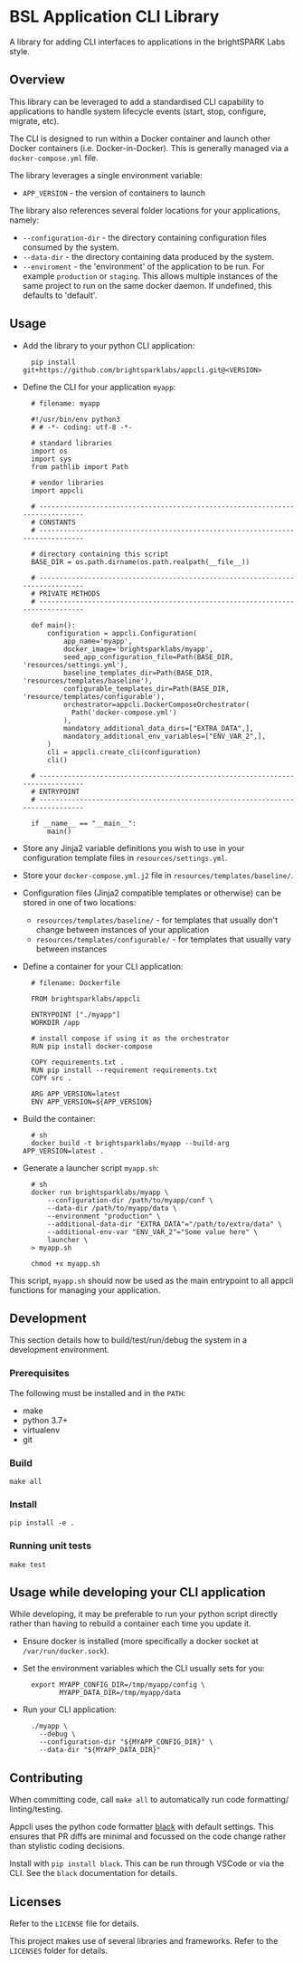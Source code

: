 # BSL Application CLI Library

A library for adding CLI interfaces to applications in the brightSPARK Labs
style.

## Overview

This library can be leveraged to add a standardised CLI capability to
applications to handle system lifecycle events (start, stop, configure,
migrate, etc).

The CLI is designed to run within a Docker container and launch other Docker
containers (i.e. Docker-in-Docker). This is generally managed via a
`docker-compose.yml` file.

The library leverages a single environment variable:

- `APP_VERSION` - the version of containers to launch

The library also references several folder locations for your applications, namely:

- `--configuration-dir` - the directory containing configuration files
  consumed by the system.
- `--data-dir` - the directory containing data produced by the system.
- `--enviroment` - the 'environment' of the application to be run. For
  example `production` or `staging`. This allows multiple instances of the same
  project to run on the same docker daemon. If undefined, this defaults to
  'default'.

## Usage

- Add the library to your python CLI application:

        pip install git+https://github.com/brightsparklabs/appcli.git@<VERSION>

- Define the CLI for your application `myapp`:

        # filename: myapp

        #!/usr/bin/env python3
        # # -*- coding: utf-8 -*-

        # standard libraries
        import os
        import sys
        from pathlib import Path

        # vendor libraries
        import appcli

        # ------------------------------------------------------------------------------
        # CONSTANTS
        # ------------------------------------------------------------------------------

        # directory containing this script
        BASE_DIR = os.path.dirname(os.path.realpath(__file__))

        # ------------------------------------------------------------------------------
        # PRIVATE METHODS
        # ------------------------------------------------------------------------------

        def main():
            configuration = appcli.Configuration(
                app_name='myapp',
                docker_image='brightsparklabs/myapp',
                seed_app_configuration_file=Path(BASE_DIR, 'resources/settings.yml'),
                baseline_templates_dir=Path(BASE_DIR, 'resources/templates/baseline'),
                configurable_templates_dir=Path(BASE_DIR, 'resource/templates/configurable'),
                orchestrator=appcli.DockerComposeOrchestrator(
                  Path('docker-compose.yml')
                ),
                mandatory_additional_data_dirs=["EXTRA_DATA",],
                mandatory_additional_env_variables=["ENV_VAR_2",],
            )
            cli = appcli.create_cli(configuration)
            cli()

        # ------------------------------------------------------------------------------
        # ENTRYPOINT
        # ------------------------------------------------------------------------------

        if __name__ == "__main__":
            main()

- Store any Jinja2 variable definitions you wish to use in your configuration
  template files in `resources/settings.yml`.
- Store your `docker-compose.yml.j2` file in `resources/templates/baseline/`.
- Configuration files (Jinja2 compatible templates or otherwise) can be stored in one
  of two locations:
  - `resources/templates/baseline/` - for templates that usually don't change between instances
    of your application
  - `resources/templates/configurable/` - for templates that usually vary between instances
- Define a container for your CLI application:

        # filename: Dockerfile

        FROM brightsparklabs/appcli

        ENTRYPOINT ["./myapp"]
        WORKDIR /app

        # install compose if using it as the orchestrator
        RUN pip install docker-compose

        COPY requirements.txt .
        RUN pip install --requirement requirements.txt
        COPY src .

        ARG APP_VERSION=latest
        ENV APP_VERSION=${APP_VERSION}

- Build the container:

        # sh
        docker build -t brightsparklabs/myapp --build-arg APP_VERSION=latest .

- Generate a launcher script `myapp.sh`:

        # sh
        docker run brightsparklabs/myapp \
            --configuration-dir /path/to/myapp/conf \
            --data-dir /path/to/myapp/data \
            --environment "production" \
            --additional-data-dir "EXTRA_DATA"="/path/to/extra/data" \
            --additional-env-var "ENV_VAR_2"="Some value here" \
            launcher \
        > myapp.sh

        chmod +x myapp.sh

This script, `myapp.sh` should now be used as the main entrypoint to all appcli
functions for managing your application.

## Development

This section details how to build/test/run/debug the system in a development
environment.

### Prerequisites

The following must be installed and in the `PATH`:

- make
- python 3.7+
- virtualenv
- git

### Build

    make all

### Install

    pip install -e .

### Running unit tests

    make test

## Usage while developing your CLI application

While developing, it may be preferable to run your python script directly
rather than having to rebuild a container each time you update it.

- Ensure docker is installed (more specifically a docker socket at
  `/var/run/docker.sock`).
- Set the environment variables which the CLI usually sets for you:

        export MYAPP_CONFIG_DIR=/tmp/myapp/config \
               MYAPP_DATA_DIR=/tmp/myapp/data

- Run your CLI application:

        ./myapp \
          --debug \
          --configuration-dir "${MYAPP_CONFIG_DIR}" \
          --data-dir "${MYAPP_DATA_DIR}"

## Contributing

When committing code, call `make all` to automatically run code formatting/
linting/testing.

Appcli uses the python code formatter [black](https://pypi.org/project/black/)
with default settings. This ensures that PR diffs are minimal and focussed on
the code change rather than stylistic coding decisions.

Install with `pip install black`. This can be run through VSCode or via the
CLI. See the `black` documentation for details.

## Licenses

Refer to the `LICENSE` file for details.

This project makes use of several libraries and frameworks. Refer to the
`LICENSES` folder for details.
